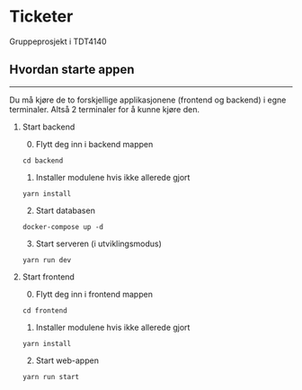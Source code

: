 # Ticketer

Gruppeprosjekt i TDT4140

## Hvordan starte appen
* * *

Du må kjøre de to forskjellige applikasjonene (frontend og backend) i egne terminaler. Altså 2 terminaler for å kunne kjøre den.

1. Start backend

    0. Flytt deg inn i backend mappen
    ```
    cd backend
    ```

    1. Installer modulene hvis ikke allerede gjort
    ```
    yarn install
    ```

    2. Start databasen
    ```
    docker-compose up -d
    ```

    3. Start serveren (i utviklingsmodus)
    ```
    yarn run dev
    ```

2. Start frontend
    
    0. Flytt deg inn i frontend mappen
    ```
    cd frontend
    ```

    1. Installer modulene hvis ikke allerede gjort
    ```
    yarn install
    ```

    2. Start web-appen
    ```
    yarn run start
    ```